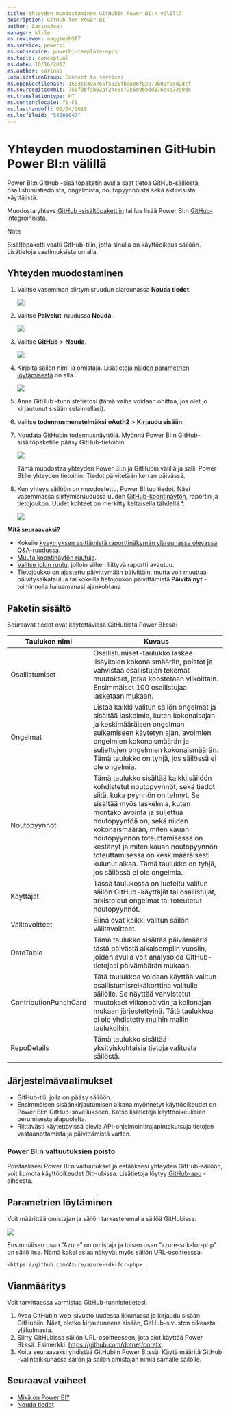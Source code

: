 ```yaml
---
title: Yhteyden muodostaminen GitHubin Power BI:n välillä
description: GitHub for Power BI
author: SarinaJoan
manager: kfile
ms.reviewer: maggiesMSFT
ms.service: powerbi
ms.subservice: powerbi-template-apps
ms.topic: conceptual
ms.date: 10/16/2017
ms.author: sarinas
LocalizationGroup: Connect to services
ms.openlocfilehash: 1683c849a765f5326fbaa06f82979b09f0cd2dcf
ms.sourcegitcommit: 750f0bfab02af24c8c72e6e9bbdd876e4a7399de
ms.translationtype: HT
ms.contentlocale: fi-FI
ms.lasthandoff: 01/04/2019
ms.locfileid: "54008047"
---
```

# <a name="connect-to-github-with-power-bi"></a>Yhteyden muodostaminen GitHubin Power BI:n välillä
Power BI:n GitHub -sisältöpaketin avulla saat tietoa GitHub-säiliöstä, osallistumistiedoista, ongelmista, noutopyynnöistä sekä aktiivisista käyttäjistä.

Muodosta yhteys [GitHub -sisältöpakettiin](https://app.powerbi.com/getdata/services/github) tai lue lisää Power Bi:n [GitHub-integroinnista](https://powerbi.microsoft.com/integrations/github).

>[!NOTE]
>Sisältöpaketti vaatii GitHub-tilin, jotta sinulla on käyttöoikeus säilöön. Lisätietoja vaatimuksista on alla.

## <a name="how-to-connect"></a>Yhteyden muodostaminen
1. Valitse vasemman siirtymisruudun alareunassa **Nouda tiedot**.
   
   ![](media/service-connect-to-github/pbi_getdata.png) 
2. Valitse **Palvelut**-ruudussa **Nouda**.
   
   ![](media/service-connect-to-github/pbi_get_services.png) 
3. Valitse **GitHub** \> **Nouda**.
   
   ![](media/service-connect-to-github/github.png)
4. Kirjoita säilön nimi ja omistaja. Lisätietoja [näiden parametrien löytämisestä](#FindingParams) on alla.
   
   ![](media/service-connect-to-github/pbi_github1.png)
5. Anna GitHub -tunnistetietosi (tämä vaihe voidaan ohittaa, jos olet jo kirjautunut sisään selaimellasi). 
6. Valitse **todennusmenetelmäksi** **oAuth2** \> **Kirjaudu sisään**. 
7. Noudata GitHubin todennusnäyttöjä. Myönnä Power BI:n GitHub-sisältöpaketille pääsy GitHub-tietoihin.
   
   ![](media/service-connect-to-github/github_authorize.png)
   
   Tämä muodostaa yhteyden Power BI:n ja GitHubin välillä ja sallii Power BI:lle yhteyden tietoihin.  Tiedot päivitetään kerran päivässä.
8. Kun yhteys säilöön on muodostettu, Power BI tuo tiedot. Näet vasemmassa siirtymisruudussa uuden [GitHub-koontinäytön](https://powerbi.microsoft.com/integrations/github), raportin ja tietojoukon. Uudet kohteet on merkitty keltaisella tähdellä \*.
   
   ![](media/service-connect-to-github/pbi_githubdash.png)

**Mitä seuraavaksi?**

* Kokeile [kysymyksen esittämistä raporttinäkymän yläreunassa olevassa Q&A-ruudussa](consumer/end-user-q-and-a.md).
* [Muuta koontinäytön ruutuja](service-dashboard-edit-tile.md).
* [Valitse jokin ruutu](consumer/end-user-tiles.md), jolloin siihen liittyvä raportti avautuu.
* Tietojoukko on ajastettu päivittymään päivittäin, mutta voit muuttaa päivitysaikataulua tai kokeilla tietojoukon päivittämistä **Päivitä nyt** -toiminnolla haluamanasi ajankohtana

## <a name="whats-included"></a>Paketin sisältö
Seuraavat tiedot ovat käytettävissä GitHubista Power BI:ssä:     

| Taulukon nimi | Kuvaus |
| --- | --- |
| Osallistumiset |Osallistumiset-taulukko laskee lisäyksien kokonaismäärän, poistot ja vahvistaa osallistujan tekemät muutokset, jotka koostetaan viikoittain. Ensimmäiset 100 osallistujaa lasketaan mukaan. |
| Ongelmat |Listaa kaikki valitun säilön ongelmat ja sisältää laskelmia, kuten kokonaisajan ja keskimääräisen ongelman sulkemiseen käytetyn ajan, avoimien ongelmien kokonaismäärän ja suljettujen ongelmien kokonaismäärän. Tämä taulukko on tyhjä, jos säilössä ei ole ongelmia. |
| Noutopyynnöt |Tämä taulukko sisältää kaikki säilöön kohdistetut noutopyynnöt, sekä tiedot siitä, kuka pyynnön on tehnyt. Se sisältää myös laskelmia, kuten montako avointa ja suljettua noutopyyntöä on, sekä niiden kokonaismäärän, miten kauan noutopyynnön toteuttamisessa on kestänyt ja miten kauan noutopyynnön toteuttamisessa on keskimääräisesti kulunut aikaa. Tämä taulukko on tyhjä, jos säilössä ei ole ongelmia. |
| Käyttäjät |Tässä taulukossa on lueteltu valitun säilön GitHub-käyttäjät tai osallistujat, arkistoidut ongelmat tai toteutetut noutopyynnöt. |
| Välitavoitteet |Siinä ovat kaikki valitun säilön välitavoitteet. |
| DateTable |Tämä taulukko sisältää päivämääriä tästä päivästä aikaisempiin vuosiin, joiden avulla voit analysoida GitHub-tietojasi päivämäärän mukaan. |
| ContributionPunchCard |Tätä taulukkoa voidaan käyttää valitun osallistumisreikäkorttina valitulle säilölle. Se näyttää vahvistetut muutokset viikonpäivän ja kellonajan mukaan järjestettyinä. Tätä taulukkoa ei ole yhdistetty muihin mallin taulukoihin. |
| RepoDetails |Tämä taulukko sisältää yksityiskohtaisia tietoja valitusta säilöstä. |

## <a name="system-requirements"></a>Järjestelmävaatimukset
* GitHub-tili, jolla on pääsy säilöön.  
* Ensimmäisen sisäänkirjautumisen aikana myönnetyt käyttöoikeudet on Power BI:n GitHub-sovellukseen. Katso lisätietoja käyttöoikeuksien perumisesta alapuolelta.  
* Riittävästi käytettävissä olevia API-ohjelmointirajapintakutsuja tietojen vastaanottamista ja päivittämistä varten.  

### <a name="de-authorize-power-bi"></a>Power BI:n valtuutuksien poisto
Poistaaksesi Power BI:n valtuutukset ja estääksesi yhteyden GitHub-säilöön, voit kumota käyttöoikeudet GitHubissa. Lisätietoja löytyy [GitHub-apu](https://help.github.com/articles/keeping-your-ssh-keys-and-application-access-tokens-safe/#reviewing-your-authorized-applications-oauth) -aiheesta.

<a name="FindingParams"></a>

## <a name="finding-parameters"></a>Parametrien löytäminen
Voit määrittää omistajan ja säilön tarkastelemalla säilöä GitHubissa:

![](media/service-connect-to-github/github_ownerrepo.png)

Ensimmäisen osan ”Azure” on omistaja ja toisen osan ”azure-sdk-for-php” on säilö itse.  Nämä kaksi asiaa näkyvät myös säilön URL-osoitteessa:

    <https://github.com/Azure/azure-sdk-for-php> .

## <a name="troubleshooting"></a>Vianmääritys
Voit tarvittaessa varmistaa GitHub-tunnistetietosi.  

1. Avaa GitHubin web-sivusto uudessa ikkunassa ja kirjaudu sisään GitHubiin. Näet, oletko kirjautuneena sisään, GitHub-sivuston oikeasta yläkulmasta.    
2. Siirry GitHubissa säilön URL-osoitteeseen, jota aiot käyttää Power BI:ssä. Esimerkki: https://github.com/dotnet/corefx.  
3. Koita seuraavaksi yhdistää GitHubiin Power BI:ssä. Käytä määritä GitHub -valintaikkunassa säilön ja säilön omistajan nimiä samalle säilölle.  

## <a name="next-steps"></a>Seuraavat vaiheet
* [Mikä on Power BI?](power-bi-overview.md)
* [Nouda tiedot](service-get-data.md)
